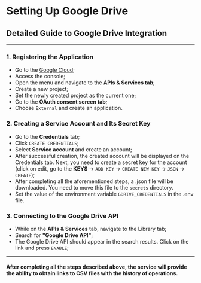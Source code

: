 # Setting Up Google Drive
## Detailed Guide to Google Drive Integration

---

### 1. Registering the Application
* Go to the [Google Cloud](https://cloud.google.com/);
* Access the console;
* Open the menu and navigate to the **APIs & Services tab**;
* Create a new project;
* Set the newly created project as the current one;
* Go to the **OAuth consent screen tab**;
* Choose `External` and create an application.

### 2. Creating a Service Account and Its Secret Key
* Go to the **Credentials** tab;
* Click `CREATE CREDENTIALS`;
* Select **Service account** and create an account;
* After successful creation, the created account will be displayed on the Credentials tab.
Next, you need to create a secret key for the account (click on edit, go to the **KEYS** -> `ADD KEY` -> `CREATE NEW KEY` -> `JSON` -> `CREATE`);
* After completing all the aforementioned steps, a .json file will be downloaded. You need to move this file to the `secrets` directory.
* Set the value of the environment variable `GDRIVE_CREDENTIALS` in the .env file.

### 3. Connecting to the Google Drive API
* While on the **APIs & Services** tab, navigate to the Library tab;
* Search for **"Google Drive API"**;
* The Google Drive API should appear in the search results. Click on the link and press `ENABLE`;

---
   
#### After completing all the steps described above, the service will provide the ability to obtain links to CSV files with the history of operations.